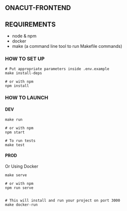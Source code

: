 ## ONACUT-FRONTEND


## REQUIREMENTS

- node & npm
- docker
- make (a command line tool to run Makefile commands)

### HOW TO SET UP

```
# Put appropriate parameters inside .env.example
make install-deps

# or with npm
npm install
```

### HOW TO LAUNCH

#### DEV

```
make run

# or with npm
npm start

# To run tests
make test
```

#### PROD

Or Using Docker

```
make serve

# or with npm
npm run serve


# This will install and run your project on port 3000
make docker-run
```
